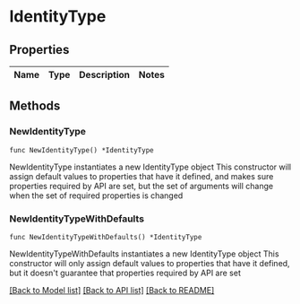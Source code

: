 # IdentityType

## Properties

Name | Type | Description | Notes
------------ | ------------- | ------------- | -------------

## Methods

### NewIdentityType

`func NewIdentityType() *IdentityType`

NewIdentityType instantiates a new IdentityType object
This constructor will assign default values to properties that have it defined,
and makes sure properties required by API are set, but the set of arguments
will change when the set of required properties is changed

### NewIdentityTypeWithDefaults

`func NewIdentityTypeWithDefaults() *IdentityType`

NewIdentityTypeWithDefaults instantiates a new IdentityType object
This constructor will only assign default values to properties that have it defined,
but it doesn't guarantee that properties required by API are set


[[Back to Model list]](../README.md#documentation-for-models) [[Back to API list]](../README.md#documentation-for-api-endpoints) [[Back to README]](../README.md)



